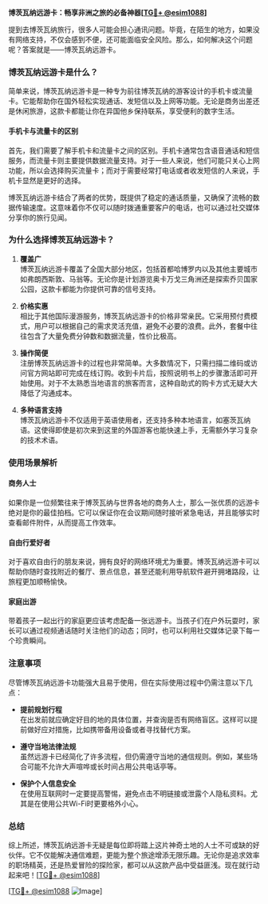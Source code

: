 **博茨瓦纳远游卡：畅享非洲之旅的必备神器[[TG💪+ @esim1088](https://t.me/s/esim1088)]**

提到去博茨瓦纳旅行，很多人可能会担心通讯问题。毕竟，在陌生的地方，如果没有网络支持，不仅会感到不便，还可能面临安全风险。那么，如何解决这个问题呢？答案就是——博茨瓦纳远游卡。

### 博茨瓦纳远游卡是什么？

简单来说，博茨瓦纳远游卡是一种专为前往博茨瓦纳的游客设计的手机卡或流量卡。它能帮助你在国外轻松实现通话、发短信以及上网等功能。无论是商务出差还是休闲旅游，这款卡都能让你在异国他乡保持联系，享受便利的数字生活。

#### 手机卡与流量卡的区别

首先，我们需要了解手机卡和流量卡之间的区别。手机卡通常包含语音通话和短信服务，而流量卡则主要提供数据流量支持。对于一些人来说，他们可能只关心上网功能，所以会选择购买流量卡；而对于需要经常打电话或者收发短信的人来说，手机卡显然是更好的选择。

博茨瓦纳远游卡结合了两者的优势，既提供了稳定的通话质量，又确保了流畅的数据传输速度。这意味着你不仅可以随时拨通重要客户的电话，也可以通过社交媒体分享你的旅行见闻。

### 为什么选择博茨瓦纳远游卡？

1. **覆盖广**  
   博茨瓦纳远游卡覆盖了全国大部分地区，包括首都哈博罗内以及其他主要城市如弗朗西斯敦、马翁等。无论你是计划游览奥卡万戈三角洲还是探索乔贝国家公园，这款卡都能为你提供可靠的信号支持。

2. **价格实惠**  
   相比于其他国际漫游服务，博茨瓦纳远游卡的价格非常亲民。它采用预付费模式，用户可以根据自己的需求灵活充值，避免不必要的浪费。此外，套餐中往往包含了大量免费分钟数和数据流量，性价比极高。

3. **操作简便**  
   注册博茨瓦纳远游卡的过程也非常简单。大多数情况下，只需扫描二维码或访问官方网站即可完成在线订购。收到卡片后，按照说明书上的步骤激活即可开始使用。对于不太熟悉当地语言的旅客而言，这种自助式的购卡方式无疑大大降低了沟通成本。

4. **多种语言支持**  
   博茨瓦纳远游卡不仅适用于英语使用者，还支持多种本地语言，如塞茨瓦纳语。这使得即使是初次来到这里的外国游客也能快速上手，无需额外学习复杂的技术术语。

### 使用场景解析

#### 商务人士
如果你是一位频繁往来于博茨瓦纳与世界各地的商务人士，那么一张优质的远游卡绝对是你的最佳拍档。它可以保证你在会议期间随时接听紧急电话，并且能够实时查看邮件附件，从而提高工作效率。

#### 自由行爱好者
对于喜欢自由行的朋友来说，拥有良好的网络环境尤为重要。博茨瓦纳远游卡可以帮助你随时查找附近的餐厅、景点信息，甚至还能利用导航软件避开拥堵路段，让旅程更加顺畅愉快。

#### 家庭出游
带着孩子一起出行的家庭更应该考虑配备一张远游卡。当孩子们在户外玩耍时，家长可以通过视频通话随时关注他们的动态；同时，也可以利用社交媒体记录下每一个珍贵瞬间。

### 注意事项

尽管博茨瓦纳远游卡功能强大且易于使用，但在实际使用过程中仍需注意以下几点：

- **提前规划行程**  
   在出发前就应确定好目的地的具体位置，并查询是否有网络盲区。这样可以提前做好应对措施，比如携带备用设备或者寻找替代方案。

- **遵守当地法律法规**  
   虽然远游卡已经简化了许多流程，但仍需遵守当地的通信规则。例如，某些场合可能不允许大声喧哗或长时间占用公共电话亭等。

- **保护个人信息安全**  
   在使用互联网时一定要提高警惕，避免点击不明链接或泄露个人隐私资料。尤其是在使用公共Wi-Fi时更要格外小心。

### 总结

综上所述，博茨瓦纳远游卡无疑是每位即将踏上这片神奇土地的人士不可或缺的好伙伴。它不仅能解决通信难题，更能为整个旅途增添无限乐趣。无论你是追求效率的职场精英，还是热爱冒险的探险家，都可以从这款产品中受益匪浅。现在就行动起来吧！[[TG💪+ @esim1088](https://t.me/s/esim1088)]

[[TG💪+ @esim1088](https://t.me/s/esim1088) ![Image](https://i.postimg.cc/4NQfJmqS/Snipaste-2025-05-13-00-14-12.png)]
